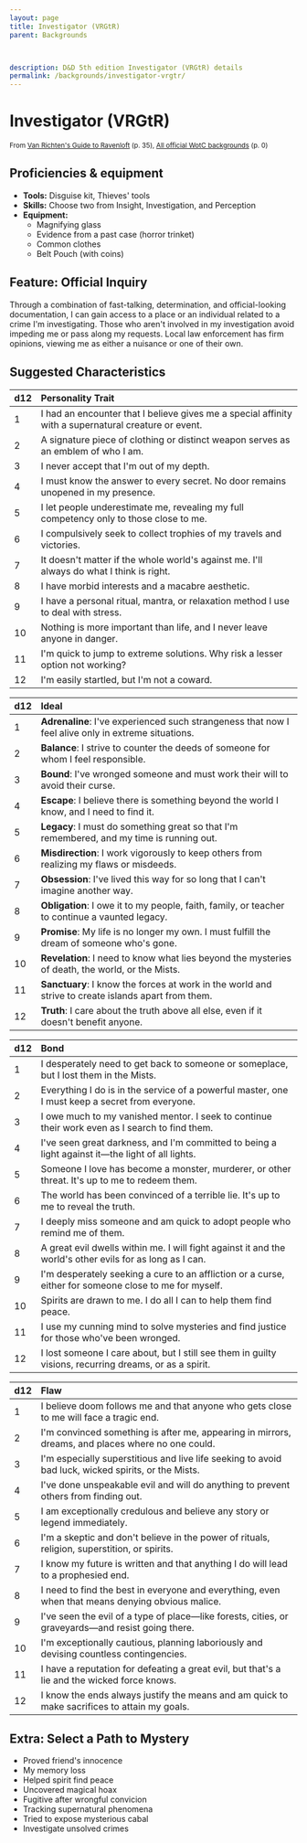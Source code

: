 ```yaml
---
layout: page
title: Investigator (VRGtR)
parent: Backgrounds



description: D&D 5th edition Investigator (VRGtR) details
permalink: /backgrounds/investigator-vrgtr/
---
```

# Investigator (VRGtR)

<small>From <a target="_blank" href="https://dnd.wizards.com/products/van-richtens-guide-ravenloft">Van Richten's Guide to Ravenloft</a> (p. 35), <a target="_blank" href="https://flapkan.com/faq#What-is-the-source-All-official-WotC-backgrounds-and-how-does-it-work">All official WotC backgrounds</a> (p. 0)</small>


## Proficiencies & equipment

- **Tools:** Disguise kit, Thieves' tools
- **Skills:** Choose two from Insight, Investigation, and Perception
- **Equipment:** 
  - Magnifying glass
  - Evidence from a past case (horror trinket)
  - Common clothes
  - Belt Pouch (with coins)

## Feature: Official Inquiry


Through a combination of fast-talking, determination, and official-looking documentation, I can gain access to a place or an individual related to a crime I'm investigating. Those who aren't involved in my investigation avoid impeding me or pass along my requests. Local law enforcement has firm opinions, viewing me as either a nuisance or one of their own.

## Suggested Characteristics


| d12 | Personality Trait |
|:----------------------------|:------------------|
| 1 | I had an encounter that I believe gives me a special affinity with a supernatural creature or event. |
| 2 | A signature piece of clothing or distinct weapon serves as an emblem of who I am. |
| 3 | I never accept that I'm out of my depth. |
| 4 | I must know the answer to every secret. No door remains unopened in my presence. |
| 5 | I let people underestimate me, revealing my full competency only to those close to me. |
| 6 | I compulsively seek to collect trophies of my travels and victories. |
| 7 | It doesn't matter if the whole world's against me. I'll always do what I think is right. |
| 8 | I have morbid interests and a macabre aesthetic. |
| 9 | I have a personal ritual, mantra, or relaxation method I use to deal with stress. |
| 10 | Nothing is more important than life, and I never leave anyone in danger. |
| 11 | I'm quick to jump to extreme solutions. Why risk a lesser option not working? |
| 12 | I'm easily startled, but I'm not a coward. |

| d12 | Ideal |
|:----------------------------|:------|
| 1 | **Adrenaline**: I've experienced such strangeness that now I feel alive only in extreme situations. |
| 2 | **Balance**: I strive to counter the deeds of someone for whom I feel responsible. |
| 3 | **Bound**: I've wronged someone and must work their will to avoid their curse. |
| 4 | **Escape**: I believe there is something beyond the world I know, and I need to find it. |
| 5 | **Legacy**: I must do something great so that I'm remembered, and my time is running out. |
| 6 | **Misdirection**: I work vigorously to keep others from realizing my flaws or misdeeds. |
| 7 | **Obsession**: I've lived this way for so long that I can't imagine another way. |
| 8 | **Obligation**: I owe it to my people, faith, family, or teacher to continue a vaunted legacy. |
| 9 | **Promise**: My life is no longer my own. I must fulfill the dream of someone who's gone. |
| 10 | **Revelation**: I need to know what lies beyond the mysteries of death, the world, or the Mists. |
| 11 | **Sanctuary**: I know the forces at work in the world and strive to create islands apart from them. |
| 12 | **Truth**: I care about the truth above all else, even if it doesn't benefit anyone. |

| d12 | Bond |
|:----------------------------|:------------------|
| 1 | I desperately need to get back to someone or someplace, but I lost them in the Mists. |
| 2 | Everything I do is in the service of a powerful master, one I must keep a secret from everyone. |
| 3 | I owe much to my vanished mentor. I seek to continue their work even as I search to find them. |
| 4 | I've seen great darkness, and I'm committed to being a light against it—the light of all lights. |
| 5 | Someone I love has become a monster, murderer, or other threat. It's up to me to redeem them. |
| 6 | The world has been convinced of a terrible lie. It's up to me to reveal the truth. |
| 7 | I deeply miss someone and am quick to adopt people who remind me of them. |
| 8 | A great evil dwells within me. I will fight against it and the world's other evils for as long as I can. |
| 9 | I'm desperately seeking a cure to an affliction or a curse, either for someone close to me for myself. |
| 10 | Spirits are drawn to me. I do all I can to help them find peace. |
| 11 | I use my cunning mind to solve mysteries and find justice for those who've been wronged. |
| 12 | I lost someone I care about, but I still see them in guilty visions, recurring dreams, or as a spirit. |

| d12 | Flaw |
|:----------------------------|:------------------|
| 1 | I believe doom follows me and that anyone who gets close to me will face a tragic end. |
| 2 | I'm convinced something is after me, appearing in mirrors, dreams, and places where no one could. |
| 3 | I'm especially superstitious and live life seeking to avoid bad luck, wicked spirits, or the Mists. |
| 4 | I've done unspeakable evil and will do anything to prevent others from finding out. |
| 5 | I am exceptionally credulous and believe any story or legend immediately. |
| 6 | I'm a skeptic and don't believe in the power of rituals, religion, superstition, or spirits. |
| 7 | I know my future is written and that anything I do will lead to a prophesied end. |
| 8 | I need to find the best in everyone and everything, even when that means denying obvious malice. |
| 9 | I've seen the evil of a type of place—like forests, cities, or graveyards—and resist going there. |
| 10 | I'm exceptionally cautious, planning laboriously and devising countless contingencies. |
| 11 | I have a reputation for defeating a great evil, but that's a lie and the wicked force knows. |
| 12 | I know the ends always justify the means and am quick to make sacrifices to attain my goals. |

## Extra: Select a Path to Mystery


- Proved friend's innocence
- My memory loss
- Helped spirit find peace
- Uncovered magical hoax
- Fugitive after wrongful convicion
- Tracking supernatural phenomena
- Tried to expose mysterious cabal
- Investigate unsolved crimes
